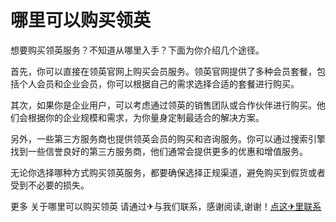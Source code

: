 # 哪里可以购买领英

想要购买领英服务？不知道从哪里入手？下面为你介绍几个途径。

首先，你可以直接在领英官网上购买会员服务。领英官网提供了多种会员套餐，包括个人会员和企业会员，你可以根据自己的需求选择合适的套餐进行购买。

其次，如果你是企业用户，可以考虑通过领英的销售团队或合作伙伴进行购买。他们会根据你的企业规模和需求，为你量身定制最适合的解决方案。

另外，一些第三方服务商也提供领英会员的购买和咨询服务。你可以通过搜索引擎找到一些信誉良好的第三方服务商，他们通常会提供更多的优惠和增值服务。

无论你选择哪种方式购买领英服务，都要确保选择正规渠道，避免购买到假货或者受到不必要的损失。

更多 关于哪里可以购买领英 请通过✈与我们联系，感谢阅读,谢谢！[点这✈里联系](https://d.k02.cc)